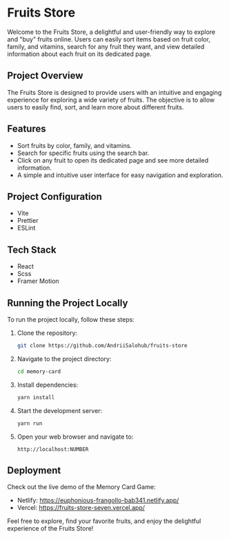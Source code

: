 # Fruits Store

Welcome to the Fruits Store, a delightful and user-friendly way to explore and "buy" fruits online. Users can easily sort items based on fruit color, family, and vitamins, search for any fruit they want, and view detailed information about each fruit on its dedicated page.

## Project Overview

The Fruits Store is designed to provide users with an intuitive and engaging experience for exploring a wide variety of fruits. The objective is to allow users to easily find, sort, and learn more about different fruits.

## Features

- Sort fruits by color, family, and vitamins.
- Search for specific fruits using the search bar.
- Click on any fruit to open its dedicated page and see more detailed information.
- A simple and intuitive user interface for easy navigation and exploration.

## Project Configuration

- Vite
- Prettier
- ESLint

## Tech Stack

- React
- Scss
- Framer Motion

## Running the Project Locally

To run the project locally, follow these steps:


1. Clone the repository:

   ```bash
   git clone https://github.com/AndriiSalohub/fruits-store
   ```

2. Navigate to the project directory:

   ```bash
   cd memory-card
   ```

3. Install dependencies:

   ```bash
   yarn install
   ```

4. Start the development server:

   ```bash
   yarn run
   ```

5. Open your web browser and navigate to:

   ```
   http://localhost:NUMBER
   ```

## Deployment

Check out the live demo of the Memory Card Game:

- Netlify: https://euphonious-frangollo-bab341.netlify.app/
- Vercel: https://fruits-store-seven.vercel.app/

Feel free to explore, find your favorite fruits, and enjoy the delightful experience of the Fruits Store!
